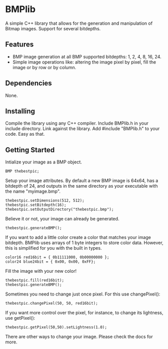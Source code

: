 # BMPlib
A simple C++ library that allows for the generation and manipulation of Bitmap images. Support for several bitdepths.

## Features
- BMP image generation at all BMP supported bitdepths: 1, 2, 4, 8, 16, 24.
- Simple image operations like: altering the image pixel by pixel, fill the image or by row or by column.

## Dependencies
None.

## Installing
Compile the library using any C++ compiler. Include BMPlib.h in your include directory. Link against the library. Add #include "BMPlib.h" to your code.
Easy as that.

## Getting Started
Intialize your image as a BMP object. 
```
BMP thebestpic;
```
Setup your image attributes. By default a new BMP image is 64x64, has a bitdepth of 24, and outputs in the same directory as your executable with the name "myimage.bmp".
```
thebestpic.setDimensions(512, 512);          
thebestpic.setBitdepth(16);                        
thebestpic.setOutputDirectory("thebestpic.bmp");  
```
Believe it or not, your image can already be generated.
```
thebestpic.generateBMP();
```
If you want to add a little color create a color that matches your image bitdepth. BMPlib uses arrays of 1 byte integers to store color data. However, this is simplified for you with the built in types.
```
color16 red16bit = { 0b11111000, 0b00000000 };
color24 blue24bit = { 0x00, 0x00, 0xFF};
```
Fill the image with your new color!
```
thebestpic.fill(red16bit);
thebestpic.generateBMP();
```
Sometimes you need to change just once pixel. For this use changePixel():
```
thebestpic.changePixel(50, 50, red16bit);
```
If you want more control over the pixel, for instance, to change its lightness, use getPixel():
```
thebestpic.getPixel(50,50).setLightness(1.0);
```
There are other ways to change your image. Please check the docs for more.
